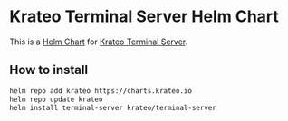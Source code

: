 # Krateo Terminal Server Helm Chart

This is a [Helm Chart](https://helm.sh/docs/topics/charts/) for [Krateo Terminal Server](https://github.com/krateoplatformops/krateo-remote-server).

## How to install

```sh
helm repo add krateo https://charts.krateo.io
helm repo update krateo
helm install terminal-server krateo/terminal-server
```
